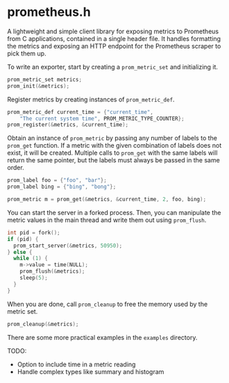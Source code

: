 prometheus.h
============

A lightweight and simple client library for exposing metrics to
Prometheus from C applications, contained in a single header file. It handles
formatting the metrics and exposing an HTTP endpoint for the Prometheus scraper
to pick them up.

To write an exporter, start by creating a `prom_metric_set` and initializing
it.

```c
prom_metric_set metrics;
prom_init(&metrics);
```

Register metrics by creating instances of `prom_metric_def`.

```c
prom_metric_def current_time = {"current_time",
    "The current system time", PROM_METRIC_TYPE_COUNTER};
prom_register(&metrics, &current_time);
```

Obtain an instance of `prom_metric` by passing any number of labels to the
`prom_get` function. If a metric with the given combination of labels does not
exist, it will be created. Multiple calls to `prom_get` with the same labels
will return the same pointer, but the labels must always be passed in the same
order.

```c
prom_label foo = {"foo", "bar"};
prom_label bing = {"bing", "bong"};

prom_metric m = prom_get(&metrics, &current_time, 2, foo, bing);
```

You can start the server in a forked process. Then, you can manipulate the
metric values in the main thread and write them out using `prom_flush`.

```c
int pid = fork();
if (pid) {
  prom_start_server(&metrics, 50950);
} else {
  while (1) {
    m->value = time(NULL);
    prom_flush(&metrics);
    sleep(5);
  }
}
```

When you are done, call `prom_cleanup` to free the memory used by the metric
set.

```c
prom_cleanup(&metrics);
```

There are some more practical examples in the `examples` directory.

TODO:
* Option to include time in a metric reading
* Handle complex types like summary and histogram
